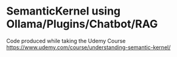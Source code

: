 # SemanticKernel using Ollama/Plugins/Chatbot/RAG
Code produced while taking the Udemy Course https://www.udemy.com/course/understanding-semantic-kernel/
